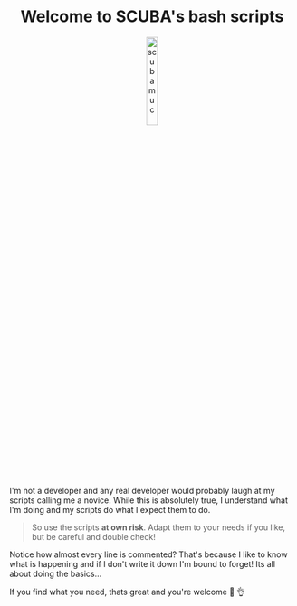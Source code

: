 <h1 align="center">Welcome to SCUBA's bash scripts</h1>

<p align="center" width="100%">
    <img width="20%" src="https://avatars.githubusercontent.com/u/54933878?s=400&u=31132eb8a567528f005143a0d339174848a06df8&v=4" alt="scubamuc">
</p>

I'm not a developer and any real developer would probably laugh at my scripts calling me a novice. 
While this is absolutely true, I understand what I'm doing and my scripts do what I expect them to do. 

>So use the scripts **at own risk**. Adapt them to your needs if you like, but be careful and double check!

Notice how almost every line is commented? 
That's because I like to know what is happening and if I don't write it down I'm bound to forget! 
Its all about doing the basics...

If you find what you need, thats great and you're welcome 🤿 👌
